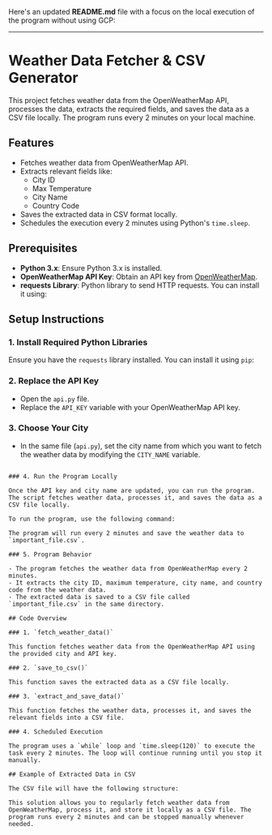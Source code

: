 Here's an updated **README.md** file with a focus on the local execution of the program without using GCP:

---

# Weather Data Fetcher & CSV Generator

This project fetches weather data from the OpenWeatherMap API, processes the data, extracts the required fields, and saves the data as a CSV file locally. The program runs every 2 minutes on your local machine.

## Features

- Fetches weather data from OpenWeatherMap API.
- Extracts relevant fields like:
  - City ID
  - Max Temperature
  - City Name
  - Country Code
- Saves the extracted data in CSV format locally.
- Schedules the execution every 2 minutes using Python's `time.sleep`.

## Prerequisites

- **Python 3.x**: Ensure Python 3.x is installed.
- **OpenWeatherMap API Key**: Obtain an API key from [OpenWeatherMap](https://openweathermap.org/api).
- **requests Library**: Python library to send HTTP requests. You can install it using:
  
 
## Setup Instructions

### 1. Install Required Python Libraries

Ensure you have the `requests` library installed. You can install it using `pip`:



### 2. Replace the API Key

- Open the `api.py` file.
- Replace the `API_KEY` variable with your OpenWeatherMap API key.

### 3. Choose Your City

- In the same file (`api.py`), set the city name from which you want to fetch the weather data by modifying the `CITY_NAME` variable.
```

### 4. Run the Program Locally

Once the API key and city name are updated, you can run the program. The script fetches weather data, processes it, and saves the data as a CSV file locally.

To run the program, use the following command:

The program will run every 2 minutes and save the weather data to `important_file.csv`.

### 5. Program Behavior

- The program fetches the weather data from OpenWeatherMap every 2 minutes.
- It extracts the city ID, maximum temperature, city name, and country code from the weather data.
- The extracted data is saved to a CSV file called `important_file.csv` in the same directory.

## Code Overview

### 1. `fetch_weather_data()`

This function fetches weather data from the OpenWeatherMap API using the provided city and API key.

### 2. `save_to_csv()`

This function saves the extracted data as a CSV file locally.

### 3. `extract_and_save_data()`

This function fetches the weather data, processes it, and saves the relevant fields into a CSV file.

### 4. Scheduled Execution

The program uses a `while` loop and `time.sleep(120)` to execute the task every 2 minutes. The loop will continue running until you stop it manually.

## Example of Extracted Data in CSV

The CSV file will have the following structure:

This solution allows you to regularly fetch weather data from OpenWeatherMap, process it, and store it locally as a CSV file. The program runs every 2 minutes and can be stopped manually whenever needed.
